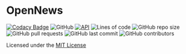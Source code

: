 # OpenNews 

[![Codacy Badge](https://app.codacy.com/project/badge/Grade/5dcb30d182e64717a1495b0b631d330c)](https://www.codacy.com/gh/bibutikoley/OpenNews/dashboard?utm_source=github.com&amp;utm_medium=referral&amp;utm_content=bibutikoley/OpenNews&amp;utm_campaign=Badge_Grade)
![GitHub](https://img.shields.io/github/license/bibutikoley/OpenNews)
[![API](https://img.shields.io/badge/API-21%2B-brightgreen.svg?style=flat)](https://android-arsenal.com/api?level=21)
![Lines of code](https://img.shields.io/tokei/lines/github.com/bibutikoley/OpenNews)
![GitHub repo size](https://img.shields.io/github/repo-size/bibutikoley/OpenNews)
![GitHub pull requests](https://img.shields.io/github/issues-pr-raw/bibutikoley/OpenNews)
![GitHub last commit](https://img.shields.io/github/last-commit/bibutikoley/OpenNews)
![GitHub contributors](https://img.shields.io/github/contributors/bibutikoley/OpenNews)


Licensed under the [MIT License](LICENSE)
